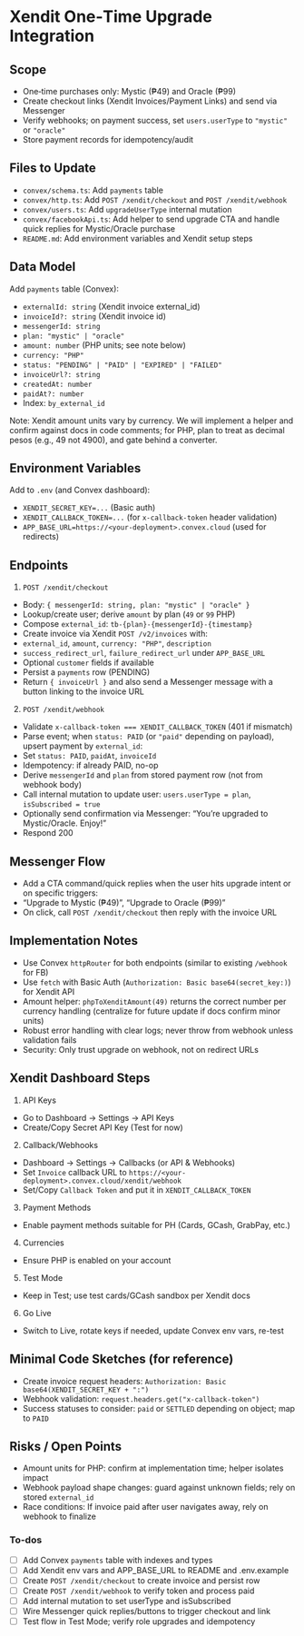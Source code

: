 <!-- 51ae26e8-e49e-44eb-9863-471b011d1dbb d108b2d0-05cc-4f28-aa92-a0466663675b -->
# Xendit One‑Time Upgrade Integration

## Scope

- One‑time purchases only: Mystic (₱49) and Oracle (₱99)
- Create checkout links (Xendit Invoices/Payment Links) and send via Messenger
- Verify webhooks; on payment success, set `users.userType` to `"mystic"` or `"oracle"`
- Store payment records for idempotency/audit

## Files to Update

- `convex/schema.ts`: Add `payments` table
- `convex/http.ts`: Add `POST /xendit/checkout` and `POST /xendit/webhook`
- `convex/users.ts`: Add `upgradeUserType` internal mutation
- `convex/facebookApi.ts`: Add helper to send upgrade CTA and handle quick replies for Mystic/Oracle purchase
- `README.md`: Add environment variables and Xendit setup steps

## Data Model

Add `payments` table (Convex):

- `externalId: string` (Xendit invoice external_id)
- `invoiceId?: string` (Xendit invoice id)
- `messengerId: string`
- `plan: "mystic" | "oracle"`
- `amount: number` (PHP units; see note below)
- `currency: "PHP"`
- `status: "PENDING" | "PAID" | "EXPIRED" | "FAILED"`
- `invoiceUrl?: string`
- `createdAt: number`
- `paidAt?: number`
- Index: `by_external_id`

Note: Xendit amount units vary by currency. We will implement a helper and confirm against docs in code comments; for PHP, plan to treat as decimal pesos (e.g., 49 not 4900), and gate behind a converter.

## Environment Variables

Add to `.env` (and Convex dashboard):

- `XENDIT_SECRET_KEY=...` (Basic auth)
- `XENDIT_CALLBACK_TOKEN=...` (for `x-callback-token` header validation)
- `APP_BASE_URL=https://<your-deployment>.convex.cloud` (used for redirects)

## Endpoints

1) `POST /xendit/checkout`

- Body: `{ messengerId: string, plan: "mystic" | "oracle" }`
- Lookup/create user; derive `amount` by plan (`49` or `99` PHP)
- Compose `external_id`: `tb-{plan}-{messengerId}-{timestamp}`
- Create invoice via Xendit `POST /v2/invoices` with:
- `external_id`, `amount`, `currency: "PHP"`, `description`
- `success_redirect_url`, `failure_redirect_url` under `APP_BASE_URL`
- Optional `customer` fields if available
- Persist a `payments` row (PENDING)
- Return `{ invoiceUrl }` and also send a Messenger message with a button linking to the invoice URL

2) `POST /xendit/webhook`

- Validate `x-callback-token === XENDIT_CALLBACK_TOKEN` (401 if mismatch)
- Parse event; when `status: PAID` (or `"paid"` depending on payload), upsert payment by `external_id`:
- Set `status: PAID`, `paidAt`, `invoiceId`
- Idempotency: if already PAID, no-op
- Derive `messengerId` and `plan` from stored payment row (not from webhook body)
- Call internal mutation to update user: `users.userType = plan`, `isSubscribed = true`
- Optionally send confirmation via Messenger: “You’re upgraded to Mystic/Oracle. Enjoy!”
- Respond 200

## Messenger Flow

- Add a CTA command/quick replies when the user hits upgrade intent or on specific triggers:
- “Upgrade to Mystic (₱49)”, “Upgrade to Oracle (₱99)”
- On click, call `POST /xendit/checkout` then reply with the invoice URL

## Implementation Notes

- Use Convex `httpRouter` for both endpoints (similar to existing `/webhook` for FB)
- Use `fetch` with Basic Auth (`Authorization: Basic base64(secret_key:)`) for Xendit API
- Amount helper: `phpToXenditAmount(49)` returns the correct number per currency handling (centralize for future update if docs confirm minor units)
- Robust error handling with clear logs; never throw from webhook unless validation fails
- Security: Only trust upgrade on webhook, not on redirect URLs

## Xendit Dashboard Steps

1. API Keys

- Go to Dashboard → Settings → API Keys
- Create/Copy Secret API Key (Test for now)

2. Callback/Webhooks

- Dashboard → Settings → Callbacks (or API & Webhooks)
- Set `Invoice` callback URL to `https://<your-deployment>.convex.cloud/xendit/webhook`
- Set/Copy `Callback Token` and put it in `XENDIT_CALLBACK_TOKEN`

3. Payment Methods

- Enable payment methods suitable for PH (Cards, GCash, GrabPay, etc.)

4. Currencies

- Ensure PHP is enabled on your account

5. Test Mode

- Keep in Test; use test cards/GCash sandbox per Xendit docs

6. Go Live

- Switch to Live, rotate keys if needed, update Convex env vars, re-test

## Minimal Code Sketches (for reference)

- Create invoice request headers: `Authorization: Basic base64(XENDIT_SECRET_KEY + ":")`
- Webhook validation: `request.headers.get("x-callback-token")`
- Success statuses to consider: `paid` or `SETTLED` depending on object; map to `PAID`

## Risks / Open Points

- Amount units for PHP: confirm at implementation time; helper isolates impact
- Webhook payload shape changes: guard against unknown fields; rely on stored `external_id`
- Race conditions: If invoice paid after user navigates away, rely on webhook to finalize

### To-dos

- [ ] Add Convex `payments` table with indexes and types
- [ ] Add Xendit env vars and APP_BASE_URL to README and .env.example
- [ ] Create `POST /xendit/checkout` to create invoice and persist row
- [ ] Create `POST /xendit/webhook` to verify token and process paid
- [ ] Add internal mutation to set userType and isSubscribed
- [ ] Wire Messenger quick replies/buttons to trigger checkout and link
- [ ] Test flow in Test Mode; verify role upgrades and idempotency